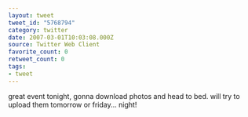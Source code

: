 ```yaml
---
layout: tweet
tweet_id: "5768794"
category: twitter
date: 2007-03-01T10:03:08.000Z
source: Twitter Web Client
favorite_count: 0
retweet_count: 0
tags:
- tweet
---
```


great event tonight, gonna download photos and head to bed. will try to upload them tomorrow or friday... night!
